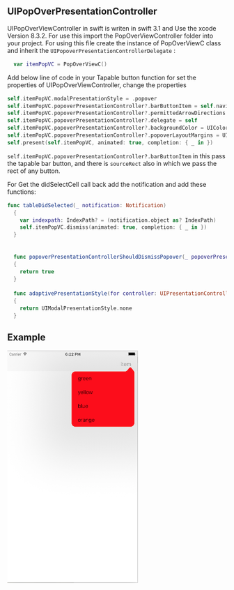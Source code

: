 ## UIPopOverPresentationController ##
UIPopOverViewController in swift is writen in swift 3.1 and Use the xcode Version 8.3.2.
For use this import the PopOverViewController folder into your project.
For using this file create the instance of PopOverViewC class and inherit the `UIPopoverPresentationControllerDelegate` :
```swift
  var itemPopVC = PopOverViewC()
```

Add below line of code in your Tapable button function for set the properties of UIPopOverViewController, change the properties 
```swift
self.itemPopVC.modalPresentationStyle = .popover
self.itemPopVC.popoverPresentationController?.barButtonItem = self.navigationItem.rightBarButtonItem
self.itemPopVC.popoverPresentationController?.permittedArrowDirections = .unknown
self.itemPopVC.popoverPresentationController?.delegate = self
self.itemPopVC.popoverPresentationController?.backgroundColor = UIColor.red
self.itemPopVC.popoverPresentationController?.popoverLayoutMargins = UIEdgeInsets.init(top: 50.0, left: 100.0, bottom: 0.0, right: 0.0)
self.present(self.itemPopVC, animated: true, completion: { _ in })
```

`self.itemPopVC.popoverPresentationController?.barButtonItem` in this pass the tapable bar button, and there is `sourceRect` also in which
we pass the rect of any button.

For Get the didSelectCell call back add the notification and add these functions:

```swift
func tableDidSelected(_ notification: Notification)
  {
    var indexpath: IndexPath? = (notification.object as? IndexPath)
    self.itemPopVC.dismiss(animated: true, completion: { _ in })
  }
  
  
  func popoverPresentationControllerShouldDismissPopover(_ popoverPresentationController: UIPopoverPresentationController) -> Bool
  {
    return true
  }
  
  func adaptivePresentationStyle(for controller: UIPresentationController) -> UIModalPresentationStyle
  {
    return UIModalPresentationStyle.none
  }
```

## Example ##
![Example](https://github.com/aman19ish/UIPopOverPresentationController/blob/master/ExampleImages/Screen%20Shot%202017-08-17%20at%206.22.21%20PM.png)
